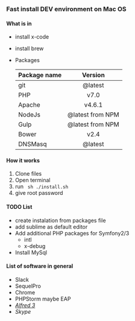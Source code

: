 ### Fast install DEV environment on Mac OS

#### What is in

* install x-code
* install brew
* Packages 
    

    | Package name  |      Version      |
    |---------------|:-----------------:|
    | git           | @latest           |
    | PHP           | v7.0              |
    | Apache        | v4.6.1            |
    | NodeJs        | @latest from NPM  |
    | Gulp          | @latest from NPM  |
    | Bower         | v2.4              |
    | DNSMasq       | @latest           |


#### How it works
1. Clone files
2. Open terminal
3. run ` sh ./install.sh`
4. give root password

#### TODO List 
* create instalation from packages file 
* add sublime as default editor
* Add additional PHP packages for Symfony2/3
    * intl
    * x-debug
* Install MySql


#### List of software in general
* Slack
* SequelPro
* Chrome
* PHPStorm maybe EAP
* [_Alfred 3_](https://www.alfredapp.com/)
* _Skype_
